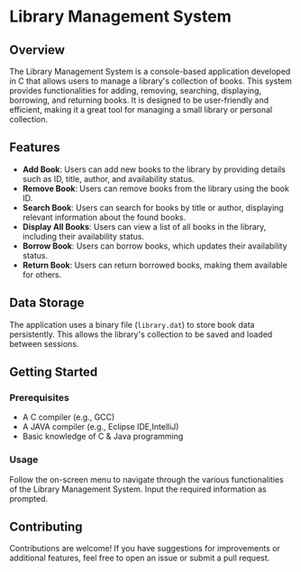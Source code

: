 # Library Management System

## Overview

The Library Management System is a console-based application developed in C that allows users to manage a library's collection of books. This system provides functionalities for adding, removing, searching, displaying, borrowing, and returning books. It is designed to be user-friendly and efficient, making it a great tool for managing a small library or personal collection.

## Features

- **Add Book**: Users can add new books to the library by providing details such as ID, title, author, and availability status.
- **Remove Book**: Users can remove books from the library using the book ID.
- **Search Book**: Users can search for books by title or author, displaying relevant information about the found books.
- **Display All Books**: Users can view a list of all books in the library, including their availability status.
- **Borrow Book**: Users can borrow books, which updates their availability status.
- **Return Book**: Users can return borrowed books, making them available for others.

## Data Storage

The application uses a binary file (`library.dat`) to store book data persistently. This allows the library's collection to be saved and loaded between sessions.

## Getting Started

### Prerequisites

- A C compiler (e.g., GCC)
- A JAVA compiler (e.g., Eclipse IDE,IntelliJ) 
- Basic knowledge of C & Java programming 


### Usage

Follow the on-screen menu to navigate through the various functionalities of the Library Management System. Input the required information as prompted.

## Contributing

Contributions are welcome! If you have suggestions for improvements or additional features, feel free to open an issue or submit a pull request.
                                      
